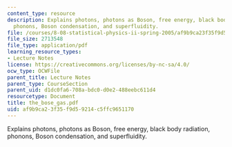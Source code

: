 ```yaml
---
content_type: resource
description: Explains photons, photons as Boson, free energy, black body radiation,
  phonons, Boson condensation, and superfluidity.
file: /courses/8-08-statistical-physics-ii-spring-2005/af9b9ca23f35f9d59214c5ffc9651170_the_bose_gas.pdf
file_size: 2713548
file_type: application/pdf
learning_resource_types:
- Lecture Notes
license: https://creativecommons.org/licenses/by-nc-sa/4.0/
ocw_type: OCWFile
parent_title: Lecture Notes
parent_type: CourseSection
parent_uid: d1dc0fa6-708a-bdc0-d0e2-488eebc611d4
resourcetype: Document
title: the_bose_gas.pdf
uid: af9b9ca2-3f35-f9d5-9214-c5ffc9651170
---
```

Explains photons, photons as Boson, free energy, black body radiation, phonons, Boson condensation, and superfluidity.